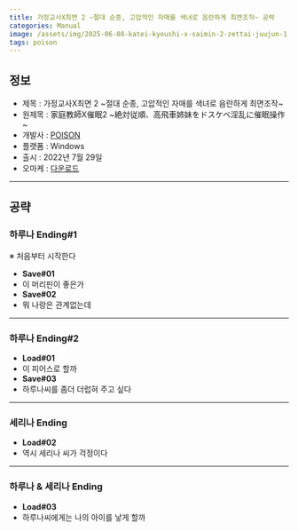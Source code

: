 ```yaml
---
title: 가정교사X최면 2 ~절대 순종, 고압적인 자매를 색녀로 음란하게 최면조작~ 공략
categories: Manual
image: /assets/img/2025-06-08-katei-kyoushi-x-saimin-2-zettai-juujun-1.jpg
tags: poison
---
```


## 정보

* 제목 : 가정교사X최면 2 ~절대 순종, 고압적인 자매를 색녀로 음란하게 최면조작~
* 원제목 : 家庭教師X催眠2 ~絶対従順、高飛車姉妹をドスケベ淫乱に催眠操作~
* 개발사 : [POISON](/tags/poison)
* 플랫폼 : Windows
* 출시 : 2022년 7월 29일
* 오마케 : [다운로드](/assets/omake/katei-kyoushi-x-saimin-2-zettai-juujun.zip)

---

## 공략

### 하루나 Ending#1

※ 처음부터 시작한다
* **Save#01**
* 이 머리핀이 좋은가
* **Save#02**
* 뭐 나랑은 관계없는데

---

### 하루나 Ending#2

* **Load#01**
* 이 피어스로 할까
* **Save#03**
* 하루나씨를 좀더 더럽혀 주고 싶다

---

### 세리나 Ending

* **Load#02**
* 역시 세리나 씨가 걱정이다

---

### 하루나 & 세리나 Ending

* **Load#03**
* 하루나씨에게는 나의 아이를 낳게 할까
